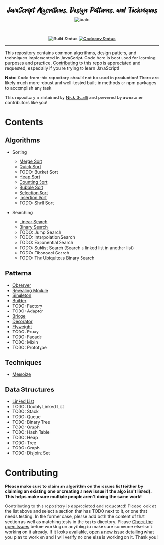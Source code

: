 <div align="center">

<img src="https://raw.githubusercontent.com/nas5w/javascript-patterns/master/logo.png" alt="JavaScript Algorithms, Design Patterns, and Techniques" />

<img src="https://raw.githubusercontent.com/nas5w/javascript-patterns/master/brain.jpg" alt="brain" />

&nbsp;

![Build Status](https://travis-ci.org/nas5w/javascript-patterns.svg?branch=master)
[![Codecov Status](https://codecov.io/gh/nas5w/javascript-patterns/branch/master/graph/badge.svg)](https://codecov.io/gh/nas5w/javascript-patterns/branch/master)

</div>

<hr />

This repository contains common algorithms, design patters, and techniques implemented in JavaScript. Code here is best used for learning purposes and practice. [Contributing](#Contributing) to this repo is appreciated and requested, especially if you're trying to learn JavaScript!

**Note:** Code from this repository should not be used in production! There are likely much more robust and well-tested built-in methods or npm packages to accomplish any task

This repository maintained by [Nick Scialli](https://twitter.com/nas5w) and powered by awesome contributors like you!

# Contents

## Algorithms

- Sorting

  - [Merge Sort](/src/algorithms/sorting/mergeSort.js)
  - [Quick Sort](/src/algorithms/sorting/quickSort.js)
  - TODO: Bucket Sort
  - [Heap Sort](/src/algorithms/sorting/heapSort.js)
  - [Counting Sort](/src/algorithms/sorting/countingSort.js)
  - [Bubble Sort](/src/algorithms/sorting/bubbleSort.js)
  - [Selection Sort](/src/algorithms/sorting/selectionSort.js)
  - [Insertion Sort](/src/algorithms/sorting/insertionSort.js)
  - TODO: Shell Sort

- Searching

  - [Linear Search](https://github.com/nas5w/javascript-patterns/blob/master/src/algorithms/searching/linearSearch.js)
  - [Binary Search](https://github.com/nas5w/javascript-patterns/blob/master/src/algorithms/searching/binarySearch.js)
  - TODO: Jump Search
  - TODO: Interpolation Search
  - TODO: Exponential Search
  - TODO: Sublist Search (Search a linked list in another list)
  - TODO: Fibonacci Search
  - TODO: The Ubiquitous Binary Search

## Patterns

- [Observer](https://github.com/nas5w/javascript-patterns/blob/master/src/patterns/observer.js)
- [Revealing Module](https://github.com/nas5w/javascript-patterns/blob/master/src/patterns/revealing-module.js)
- [Singleton](https://github.com/nas5w/javascript-patterns/blob/master/src/patterns/singleton.js)
- [Builder](https://github.com/nas5w/javascript-patterns/blob/master/src/patterns/builder.js)
- TODO: Factory
- TODO: Adapter
- [Bridge](/src/patterns/bridge.js)
- [Decorator](/src/patterns/decorator.js)
- [Flyweight](https://github.com/nas5w/javascript-patterns/blob/master/src/patterns/flyweight.js)
- TODO: Proxy
- TODO: Facade
- TODO: Mixin
- TODO: Prototype

## Techniques

- [Memoize](/src/techniques/memoize.js)

## Data Structures

- [Linked List](https://github.com/nas5w/javascript-patterns/blob/master/src/dataStructures/linkedList.js)
- TODO: Doubly Linked List
- TODO: Stack
- TODO: Queue
- TODO: Binary Tree
- TODO: Graph
- TODO: Hash Table
- TODO: Heap
- TODO: Tree
- TODO: Graph
- TODO: Disjoint Set

# Contributing

**Please make sure to claim an algorithm on the issues list (either by claiming an existing one or creating a new issue if the algo isn't listed). This helps make sure multiple people aren't doing the same work!**

Contributing to this repository is appreciated and requested! Please look at the list above and select a section that has TODO next to it, or one that needs testing. In the former case, please add both the content of that section as well as matching tests in the `tests` directory. Please [Check the open issues](https://github.com/nas5w/javascript-patterns/issues) before working on anything to make sure someone else isn't working on it already. If it looks available, [open a new issue](https://github.com/nas5w/javascript-patterns/issues/new) detailing what you plan to work on and I will verify no one else is working on it. Thank you!
